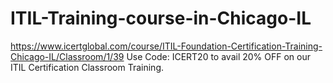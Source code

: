 # ITIL-Training-course-in-Chicago-IL
https://www.icertglobal.com/course/ITIL-Foundation-Certification-Training-Chicago-IL/Classroom/1/39     Use Code: ICERT20 to avail 20% OFF on our ITIL Certification Classroom Training. 
